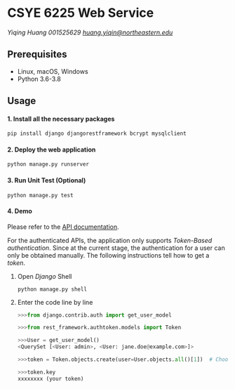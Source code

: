 # CSYE 6225 Web Service

*Yiqing Huang 001525629 huang.yiqin@northeastern.edu*



## Prerequisites

- Linux, macOS, Windows
- Python 3.6-3.8



## Usage

#### 1. Install all the necessary packages

```bash
pip install django djangorestframework bcrypt mysqlclient
```

#### 2. Deploy the web application

```bash
python manage.py runserver
```

#### 3. Run Unit Test (Optional)

```bash
python manage.py test
```

#### 4. Demo

Please refer to the [API documentation](https://app.swaggerhub.com/apis-docs/spring2022-csye6225/app/a02#/).

For the authenticated APIs, the application only supports *Token-Based authentication*. Since at the current stage, the authentication for a user can only be obtained manually. The following instructions tell how to get a *token*.

 1. Open *Django* Shell

    ```shell
    python manage.py shell 
    ```

 2. Enter the code line by line

    ```python
    >>>from django.contrib.auth import get_user_model
    
    >>>from rest_framework.authtoken.models import Token
    
    >>>User = get_user_model()
    <QuerySet [<User: admin>, <User: jane.doe@example.com>]>
    
    >>>token = Token.objects.create(user=User.objects.all()[1])  # Choose the one you want to create auth
    
    >>>token.key
    xxxxxxxx (your token)
    ```

    
